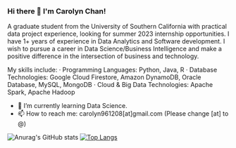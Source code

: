 ### Hi there 👋 I'm Carolyn Chan!

A graduate student from the University of Southern California with practical data project experience, looking for summer 2023 internship opportunities.
I have 1+ years of experience in Data Analytics and Software development. I wish to pursue a career in Data Science/Business Intelligence and make a positive difference in the intersection of business and technology.

My skills include:
· Programming Languages: Python, Java, R
· Database Technologies: Google Cloud Firestore, Amazon DynamoDB, Oracle Database, MySQL, MongoDB
· Cloud & Big Data Technologies: Apache Spark, Apache Hadoop

<!-- **carolyntw/carolyntw** is a ✨ _special_ ✨ repository because its `README.md` (this file) appears on your GitHub profile.

Here are some ideas to get you started: -->

<!-- - 🔭 I’m currently working on ... -->
- 🌱 I’m currently learning Data Science.
- 📫 How to reach me: carolyn961208[at]gmail.com (Please change [at] to @)
<!-- - 👯 I’m looking to collaborate on ... -->
<!-- - 🤔 I’m looking for help with ... -->
<!-- - 💬 Ask me about ... -->
<!-- - 😄 Pronouns: ... -->
<!-- - ⚡ Fun fact: ... -->

![Anurag's GitHub stats](https://github-readme-stats.vercel.app/api?username=carolyntw&show_icons=true&theme=dark)  [![Top Langs](https://github-readme-stats.vercel.app/api/top-langs/?username=carolyntw&theme=dark)](https://github.com/anuraghazra/github-readme-stats)

